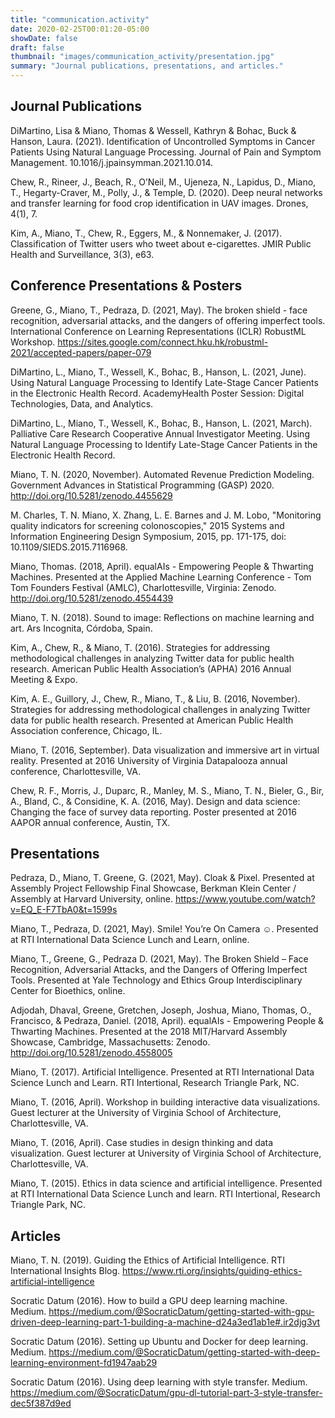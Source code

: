 ```yaml
---
title: "communication.activity"
date: 2020-02-25T00:01:20-05:00
showDate: false
draft: false
thumbnail: "images/communication_activity/presentation.jpg"
summary: "Journal publications, presentations, and articles."
---
```


## Journal Publications

DiMartino, Lisa & Miano, Thomas & Wessell, Kathryn & Bohac, Buck & Hanson, Laura. (2021). Identification of Uncontrolled Symptoms in Cancer Patients Using Natural Language Processing. Journal of Pain and Symptom Management. 10.1016/j.jpainsymman.2021.10.014.

Chew, R., Rineer, J., Beach, R., O’Neil, M., Ujeneza, N., Lapidus, D., Miano, T., Hegarty-Craver, M., Polly, J., & Temple, D. (2020). Deep neural networks and transfer learning for food crop identification in UAV images. Drones, 4(1), 7.

Kim, A., Miano, T., Chew, R., Eggers, M., & Nonnemaker, J. (2017). Classification of Twitter users who tweet about e-cigarettes. JMIR Public Health and Surveillance, 3(3), e63.

## Conference Presentations & Posters

Greene, G., Miano, T., Pedraza, D. (2021, May). The broken shield - face recognition, adversarial attacks, and the dangers of offering imperfect tools. International Conference on Learning Representations (ICLR) RobustML Workshop. https://sites.google.com/connect.hku.hk/robustml-2021/accepted-papers/paper-079

DiMartino, L., Miano, T., Wessell, K., Bohac, B., Hanson, L. (2021, June). Using Natural Language Processing to Identify Late-Stage Cancer Patients in the Electronic Health Record. AcademyHealth Poster Session: Digital Technologies, Data, and Analytics.

DiMartino, L., Miano, T., Wessell, K., Bohac, B., Hanson, L. (2021, March). Palliative Care Research Cooperative Annual Investigator Meeting. Using Natural Language Processing to Identify Late-Stage Cancer Patients in the Electronic Health Record.

Miano, T. N. (2020, November). Automated Revenue Prediction Modeling. Government Advances in Statistical Programming (GASP) 2020. http://doi.org/10.5281/zenodo.4455629 

M. Charles, T. N. Miano, X. Zhang, L. E. Barnes and J. M. Lobo, "Monitoring quality indicators for screening colonoscopies," 2015 Systems and Information Engineering Design Symposium, 2015, pp. 171-175, doi: 10.1109/SIEDS.2015.7116968.

Miano, Thomas. (2018, April). equalAIs - Empowering People & Thwarting Machines. Presented at the Applied Machine Learning Conference - Tom Tom Founders Festival (AMLC), Charlottesville, Virginia: Zenodo. http://doi.org/10.5281/zenodo.4554439

Miano, T. N. (2018). Sound to image: Reflections on machine learning and art. Ars Incognita, Córdoba, Spain.

Kim, A., Chew, R., & Miano, T. (2016). Strategies for addressing methodological challenges in analyzing Twitter data for public health research. American Public Health Association’s (APHA) 2016 Annual Meeting & Expo.

Kim, A. E., Guillory, J., Chew, R., Miano, T., & Liu, B. (2016, November). Strategies for addressing methodological challenges in analyzing Twitter data for public health research. Presented at American Public Health Association conference, Chicago, IL.

Miano, T. (2016, September). Data visualization and immersive art in virtual reality. Presented at 2016 University of Virginia Datapalooza annual conference, Charlottesville, VA.

Chew, R. F., Morris, J., Duparc, R., Manley, M. S., Miano, T. N., Bieler, G., Bir, A., Bland, C., & Considine, K. A. (2016, May). Design and data science: Changing the face of survey data reporting. Poster presented at 2016 AAPOR annual conference, Austin, TX.

## Presentations

Pedraza, D., Miano, T. Greene, G. (2021, May). Cloak & Pixel. Presented at Assembly Project Fellowship Final Showcase, Berkman Klein Center / Assembly at Harvard University, online. https://www.youtube.com/watch?v=EQ_E-F7TbA0&t=1599s 

Miano, T., Pedraza, D. (2021, May). Smile! You’re On Camera ☺. Presented at RTI International Data Science Lunch and Learn, online.

Miano, T., Greene, G., Pedraza D. (2021, May). The Broken Shield – Face Recognition, Adversarial Attacks, and the Dangers of Offering Imperfect Tools. Presented at Yale Technology and Ethics Group Interdisciplinary Center for Bioethics, online.

Adjodah, Dhaval, Greene, Gretchen, Joseph, Joshua, Miano, Thomas, O., Francisco, & Pedraza, Daniel. (2018, April). equalAIs - Empowering People & Thwarting Machines. Presented at the 2018 MIT/Harvard Assembly Showcase, Cambridge, Massachusetts: Zenodo. http://doi.org/10.5281/zenodo.4558005 

Miano, T. (2017). Artificial Intelligence. Presented at RTI International Data Science Lunch and Learn. RTI Intertional, Research Triangle Park, NC.

Miano, T. (2016, April). Workshop in building interactive data visualizations. Guest lecturer at the University of Virginia School of Architecture, Charlottesville, VA.

Miano, T. (2016, April). Case studies in design thinking and data visualization. Guest lecturer at University of Virginia School of Architecture, Charlottesville, VA.

Miano, T. (2015). Ethics in data science and artificial intelligence. Presented at RTI International Data Science Lunch and learn. RTI Intertional, Research Triangle Park, NC.

## Articles

Miano, T. N. (2019). Guiding the Ethics of Artificial Intelligence. RTI International Insights Blog. https://www.rti.org/insights/guiding-ethics-artificial-intelligence 

Socratic Datum (2016). How to build a GPU deep learning machine. Medium. https://medium.com/@SocraticDatum/getting-started-with-gpu-driven-deep-learning-part-1-building-a-machine-d24a3ed1ab1e#.ir2djg3vt 

Socratic Datum (2016). Setting up Ubuntu and Docker for deep learning. Medium. https://medium.com/@SocraticDatum/getting-started-with-deep-learning-environment-fd1947aab29 

Socratic Datum (2016). Using deep learning with style transfer. Medium. https://medium.com/@SocraticDatum/gpu-dl-tutorial-part-3-style-transfer-dec5f387d9ed 
